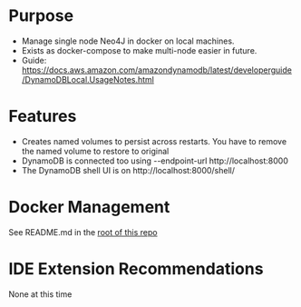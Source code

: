 # Purpose
* Manage single node Neo4J in docker on local machines. 
* Exists as docker-compose to make multi-node easier in future.
* Guide: https://docs.aws.amazon.com/amazondynamodb/latest/developerguide/DynamoDBLocal.UsageNotes.html

# Features
* Creates named volumes to persist across restarts.  You have to remove the named volume to restore to original
* DynamoDB is connected too using --endpoint-url http://localhost:8000
* The DynamoDB shell UI is on http://localhost:8000/shell/ 

# Docker Management
See README.md in the [root of this repo](../README.md)

# IDE Extension Recommendations
None at this time